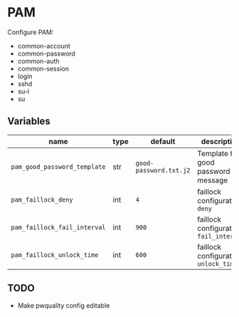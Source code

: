 # PAM

Configure PAM:

- common-account
- common-password
- common-auth
- common-session
- login
- sshd
- su-l
- su

## Variables

| name                         | type | default                | description                             |
| ---                          | ---  | ---                    | ---                                     |
| `pam_good_password_template` | str  | `good-password.txt.j2` | Template for good password message      |
| `pam_faillock_deny`          | int  | `4`                    | faillock configuration: `deny`          |
| `pam_faillock_fail_interval` | int  | `900`                  | faillock configuration: `fail_interval` |
| `pam_faillock_unlock_time`   | int  | `600`                  | faillock configuration: `unlock_time`   |

## TODO

- Make pwquality config editable

